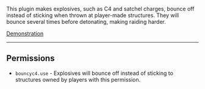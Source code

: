 This plugin makes explosives, such as C4 and satchel charges, bounce off instead of sticking when thrown at player-made structures. They will bounce several times before detonating, making raiding harder.

[Demonstration](https://youtu.be/kCa2fsCzw54)

-----------

## Permissions
* `bouncyc4.use` - Explosives will bounce off instead of sticking to structures owned by players with this permission.
